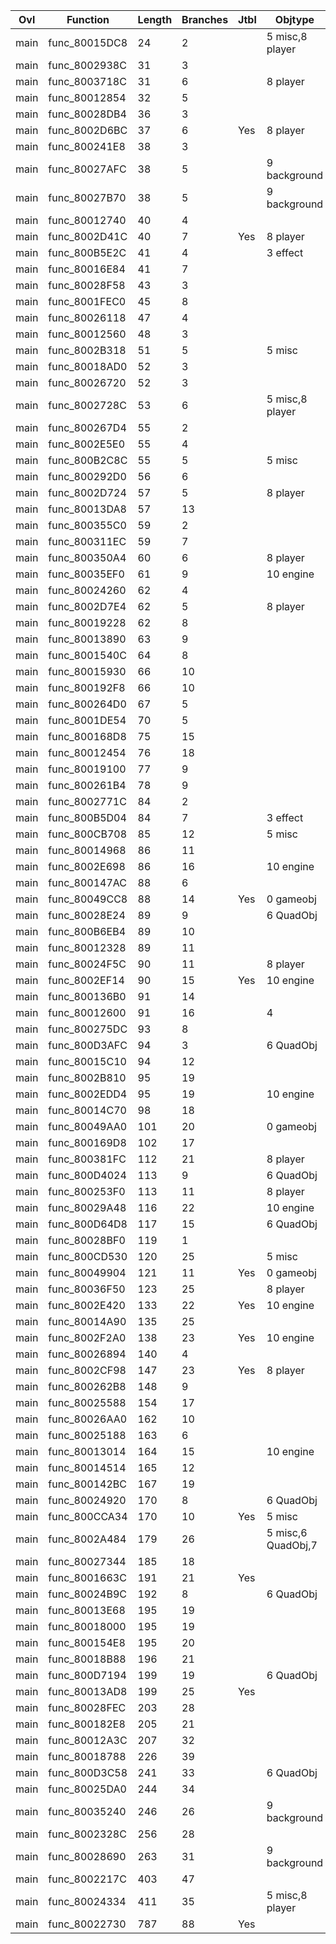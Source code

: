 | Ovl   | Function      |   Length |   Branches | Jtbl   | Objtype            | WIP                             | %     |
|-------|---------------|----------|------------|--------|--------------------|---------------------------------|-------|
| main  | func_80015DC8 |       24 |          2 |        | 5 misc,8 player    | https://decomp.me/scratch/s1cix | 1.0   |
| main  | func_8002938C |       31 |          3 |        |                    | https://decomp.me/scratch/Jfqoz | 1.0   |
| main  | func_8003718C |       31 |          6 |        | 8 player           | https://decomp.me/scratch/Xn9HF | 0.993 |
| main  | func_80012854 |       32 |          5 |        |                    | https://decomp.me/scratch/GYzUI | 0.916 |
| main  | func_80028DB4 |       36 |          3 |        |                    | https://decomp.me/scratch/XoEMD | 0.979 |
| main  | func_8002D6BC |       37 |          6 | Yes    | 8 player           | https://decomp.me/scratch/4Al32 | 1.0   |
| main  | func_800241E8 |       38 |          3 |        |                    | https://decomp.me/scratch/cCoh0 | 0.922 |
| main  | func_80027AFC |       38 |          5 |        | 9 background       | https://decomp.me/scratch/ww0WF | 0.957 |
| main  | func_80027B70 |       38 |          5 |        | 9 background       | https://decomp.me/scratch/nUKIp | 0.284 |
| main  | func_80012740 |       40 |          4 |        |                    | https://decomp.me/scratch/F4xqI | 0.991 |
| main  | func_8002D41C |       40 |          7 | Yes    | 8 player           | https://decomp.me/scratch/18Bqj | 1.0   |
| main  | func_800B5E2C |       41 |          4 |        | 3 effect           | https://decomp.me/scratch/a8K40 | 1.0   |
| main  | func_80016E84 |       41 |          7 |        |                    | https://decomp.me/scratch/OgtDH | 1.0   |
| main  | func_80028F58 |       43 |          3 |        |                    | https://decomp.me/scratch/8vmtv | 0.992 |
| main  | func_8001FEC0 |       45 |          8 |        |                    | https://decomp.me/scratch/D3QpL | 1.0   |
| main  | func_80026118 |       47 |          4 |        |                    | https://decomp.me/scratch/3DbPS | 0.796 |
| main  | func_80012560 |       48 |          3 |        |                    | https://decomp.me/scratch/TvFsD | 0.751 |
| main  | func_8002B318 |       51 |          5 |        | 5 misc             | https://decomp.me/scratch/xYclS | 1.0   |
| main  | func_80018AD0 |       52 |          3 |        |                    | https://decomp.me/scratch/x5j1D | 0.931 |
| main  | func_80026720 |       52 |          3 |        |                    | https://decomp.me/scratch/nyy7e | 0.973 |
| main  | func_8002728C |       53 |          6 |        | 5 misc,8 player    | https://decomp.me/scratch/cnsL1 | 0.998 |
| main  | func_800267D4 |       55 |          2 |        |                    | https://decomp.me/scratch/lt3of | 0.111 |
| main  | func_8002E5E0 |       55 |          4 |        |                    | https://decomp.me/scratch/pSt0I | 0.652 |
| main  | func_800B2C8C |       55 |          5 |        | 5 misc             | https://decomp.me/scratch/NtG8N | 1.0   |
| main  | func_800292D0 |       56 |          6 |        |                    | https://decomp.me/scratch/COZoP | 0.588 |
| main  | func_8002D724 |       57 |          5 |        | 8 player           | https://decomp.me/scratch/9BxDr | 0.804 |
| main  | func_80013DA8 |       57 |         13 |        |                    | https://decomp.me/scratch/uFiHC | 1.0   |
| main  | func_800355C0 |       59 |          2 |        |                    | https://decomp.me/scratch/NuVOj | 1.0   |
| main  | func_800311EC |       59 |          7 |        |                    | https://decomp.me/scratch/dZtO9 | 1.0   |
| main  | func_800350A4 |       60 |          6 |        | 8 player           | https://decomp.me/scratch/dkhWm | 1.0   |
| main  | func_80035EF0 |       61 |          9 |        | 10 engine          | https://decomp.me/scratch/rWC20 | 1.0   |
| main  | func_80024260 |       62 |          4 |        |                    | https://decomp.me/scratch/73riQ | 0.568 |
| main  | func_8002D7E4 |       62 |          5 |        | 8 player           | https://decomp.me/scratch/GcYIr | 0.471 |
| main  | func_80019228 |       62 |          8 |        |                    | https://decomp.me/scratch/tD09y | 1.0   |
| main  | func_80013890 |       63 |          9 |        |                    | https://decomp.me/scratch/s2hia | 1.0   |
| main  | func_8001540C |       64 |          8 |        |                    | https://decomp.me/scratch/jzTmb | 0.653 |
| main  | func_80015930 |       66 |         10 |        |                    | https://decomp.me/scratch/eCgU7 | 0.996 |
| main  | func_800192F8 |       66 |         10 |        |                    | https://decomp.me/scratch/6o1Wq | 1.0   |
| main  | func_800264D0 |       67 |          5 |        |                    | https://decomp.me/scratch/NfibK | 0.789 |
| main  | func_8001DE54 |       70 |          5 |        |                    | https://decomp.me/scratch/6VwZy | 0.916 |
| main  | func_800168D8 |       75 |         15 |        |                    | https://decomp.me/scratch/diabL | 1.0   |
| main  | func_80012454 |       76 |         18 |        |                    | https://decomp.me/scratch/BhfqV | 1.0   |
| main  | func_80019100 |       77 |          9 |        |                    | https://decomp.me/scratch/KobUv | 0.919 |
| main  | func_800261B4 |       78 |          9 |        |                    | https://decomp.me/scratch/0UCyE | 0.997 |
| main  | func_8002771C |       84 |          2 |        |                    | https://decomp.me/scratch/QD6gR | 0.997 |
| main  | func_800B5D04 |       84 |          7 |        | 3 effect           | https://decomp.me/scratch/XIkdr | 0.662 |
| main  | func_800CB708 |       85 |         12 |        | 5 misc             | https://decomp.me/scratch/jbQlY | 0.853 |
| main  | func_80014968 |       86 |         11 |        |                    | https://decomp.me/scratch/5QEfh | 0.926 |
| main  | func_8002E698 |       86 |         16 |        | 10 engine          | https://decomp.me/scratch/lVSOR | 1.0   |
| main  | func_800147AC |       88 |          6 |        |                    | https://decomp.me/scratch/3iJ8L | 0.674 |
| main  | func_80049CC8 |       88 |         14 | Yes    | 0 gameobj          | https://decomp.me/scratch/UaB24 | 1.0   |
| main  | func_80028E24 |       89 |          9 |        | 6 QuadObj          | https://decomp.me/scratch/sFeaU | 0.63  |
| main  | func_800B6EB4 |       89 |         10 |        |                    | https://decomp.me/scratch/GhJYO | 0.987 |
| main  | func_80012328 |       89 |         11 |        |                    | https://decomp.me/scratch/93Orx | 0.928 |
| main  | func_80024F5C |       90 |         11 |        | 8 player           | https://decomp.me/scratch/06BK5 | 1.0   |
| main  | func_8002EF14 |       90 |         15 | Yes    | 10 engine          | https://decomp.me/scratch/esQyP | 1.0   |
| main  | func_800136B0 |       91 |         14 |        |                    | https://decomp.me/scratch/OXGjn | 1.0   |
| main  | func_80012600 |       91 |         16 |        | 4                  | https://decomp.me/scratch/F7UMs | 0.523 |
| main  | func_800275DC |       93 |          8 |        |                    | https://decomp.me/scratch/kfNbu | 0.631 |
| main  | func_800D3AFC |       94 |          3 |        | 6 QuadObj          | https://decomp.me/scratch/WwLem | 1.0   |
| main  | func_80015C10 |       94 |         12 |        |                    | https://decomp.me/scratch/Q5zvp | 1.0   |
| main  | func_8002B810 |       95 |         19 |        |                    | https://decomp.me/scratch/6JCjy | 0.981 |
| main  | func_8002EDD4 |       95 |         19 |        | 10 engine          | https://decomp.me/scratch/wkVJC | 0.964 |
| main  | func_80014C70 |       98 |         18 |        |                    | https://decomp.me/scratch/V4OpH | 0.866 |
| main  | func_80049AA0 |      101 |         20 |        | 0 gameobj          | https://decomp.me/scratch/OOusW | 1.0   |
| main  | func_800169D8 |      102 |         17 |        |                    | https://decomp.me/scratch/dkTI0 | 1.0   |
| main  | func_800381FC |      112 |         21 |        | 8 player           | https://decomp.me/scratch/6lgop | 1.0   |
| main  | func_800D4024 |      113 |          9 |        | 6 QuadObj          | https://decomp.me/scratch/cTtcH | 0.041 |
| main  | func_800253F0 |      113 |         11 |        | 8 player           | https://decomp.me/scratch/LXAao | 0.89  |
| main  | func_80029A48 |      116 |         22 |        | 10 engine          | https://decomp.me/scratch/7ckoP | 0.495 |
| main  | func_800D64D8 |      117 |         15 |        | 6 QuadObj          | https://decomp.me/scratch/ztWz3 | 0.638 |
| main  | func_80028BF0 |      119 |          1 |        |                    | https://decomp.me/scratch/5qjrG | 0.896 |
| main  | func_800CD530 |      120 |         25 |        | 5 misc             | https://decomp.me/scratch/TsKy5 | 0.972 |
| main  | func_80049904 |      121 |         11 | Yes    | 0 gameobj          | https://decomp.me/scratch/fs0kw | 1.0   |
| main  | func_80036F50 |      123 |         25 |        | 8 player           | https://decomp.me/scratch/9Hp8E | 0.867 |
| main  | func_8002E420 |      133 |         22 | Yes    | 10 engine          | https://decomp.me/scratch/pFVNG | 1.0   |
| main  | func_80014A90 |      135 |         25 |        |                    | https://decomp.me/scratch/baFWb | 0.905 |
| main  | func_8002F2A0 |      138 |         23 | Yes    | 10 engine          | https://decomp.me/scratch/TgRxf | 1.0   |
| main  | func_80026894 |      140 |          4 |        |                    |                                 |       |
| main  | func_8002CF98 |      147 |         23 | Yes    | 8 player           | https://decomp.me/scratch/oN0iQ | 1.0   |
| main  | func_800262B8 |      148 |          9 |        |                    | https://decomp.me/scratch/mmGiD | 0.612 |
| main  | func_80025588 |      154 |         17 |        |                    | https://decomp.me/scratch/7kdDB | 0.995 |
| main  | func_80026AA0 |      162 |         10 |        |                    |                                 |       |
| main  | func_80025188 |      163 |          6 |        |                    |                                 |       |
| main  | func_80013014 |      164 |         15 |        | 10 engine          | https://decomp.me/scratch/KsqKl | 0.901 |
| main  | func_80014514 |      165 |         12 |        |                    |                                 |       |
| main  | func_800142BC |      167 |         19 |        |                    | https://decomp.me/scratch/oybr7 | 0.428 |
| main  | func_80024920 |      170 |          8 |        | 6 QuadObj          | https://decomp.me/scratch/WUm7i | 0.839 |
| main  | func_800CCA34 |      170 |         10 | Yes    | 5 misc             | https://decomp.me/scratch/wtTQS | 0.993 |
| main  | func_8002A484 |      179 |         26 |        | 5 misc,6 QuadObj,7 | https://decomp.me/scratch/80EhH | 1.0   |
| main  | func_80027344 |      185 |         18 |        |                    | https://decomp.me/scratch/uwffX | 0.592 |
| main  | func_8001663C |      191 |         21 | Yes    |                    | https://decomp.me/scratch/pM43U | 0.846 |
| main  | func_80024B9C |      192 |          8 |        | 6 QuadObj          | https://decomp.me/scratch/WO9F5 | 0.851 |
| main  | func_80013E68 |      195 |         19 |        |                    | https://decomp.me/scratch/iEpwS | 0.571 |
| main  | func_80018000 |      195 |         19 |        |                    |                                 |       |
| main  | func_800154E8 |      195 |         20 |        |                    |                                 |       |
| main  | func_80018B88 |      196 |         21 |        |                    | https://decomp.me/scratch/9oQNk | 0.593 |
| main  | func_800D7194 |      199 |         19 |        | 6 QuadObj          | https://decomp.me/scratch/Y4ihY | 0.991 |
| main  | func_80013AD8 |      199 |         25 | Yes    |                    | https://decomp.me/scratch/3Tnb5 | 0.843 |
| main  | func_80028FEC |      203 |         28 |        |                    | https://decomp.me/scratch/rv6cq | 0.549 |
| main  | func_800182E8 |      205 |         21 |        |                    | https://decomp.me/scratch/5aIkz | 0.731 |
| main  | func_80012A3C |      207 |         32 |        |                    | https://decomp.me/scratch/quZvO | 0.536 |
| main  | func_80018788 |      226 |         39 |        |                    | https://decomp.me/scratch/WDtQ3 | 0.749 |
| main  | func_800D3C58 |      241 |         33 |        | 6 QuadObj          | https://decomp.me/scratch/1EbiN | 0.69  |
| main  | func_80025DA0 |      244 |         34 |        |                    |                                 |       |
| main  | func_80035240 |      246 |         26 |        | 9 background       |                                 |       |
| main  | func_8002328C |      256 |         28 |        |                    | https://decomp.me/scratch/c6btE | 0.766 |
| main  | func_80028690 |      263 |         31 |        | 9 background       | https://decomp.me/scratch/EeDyg | 0.933 |
| main  | func_8002217C |      403 |         47 |        |                    |                                 |       |
| main  | func_80024334 |      411 |         35 |        | 5 misc,8 player    | https://decomp.me/scratch/LvWjY | 0.111 |
| main  | func_80022730 |      787 |         88 | Yes    |                    | https://decomp.me/scratch/0p5ON | 0.645 |
